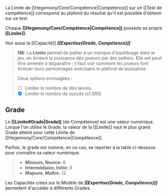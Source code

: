 La Limite de [[Hegemony/Core/Compétence|Compétence]] sur un [[Test de compétence]] correspond au plafond du résultat
qu'il est possible d'obtenir sur ce test.

Chaque **[[Hegemony/Core/Compétence|Compétence]]** possède sa propre **[[Limite]]**.

Voir aussi la [[Capacité]] **_[[Expertise(Grade, Compétence)]]_**

> **NB:**
> La **Limite** permet de pallier à un manque d'équilibrage dans le jeu, en limitant la puissance des joueurs par des palliers.
> Elle est peut-être amenée à disparaître ; il faut voir comment les joueurs font évoluer leurs personnages avec/sans le plafond de puissance.

> Deux options envisagées :
> - [ ] Limiter le nombre de dés lancés
> - [x] Limiter le nombre de succès (cf.SR5)

## Grade

Le **[[Limite#Grade|Grade]]** (de Compétence) est une valeur numérique.
Lorque l'on utilise le Grade, la valeur de la [[Limite]] vaut le plus grand Grade atteint pour cette Limite de [[Hegemony/Core/Compétence|Compétence]].

Parfois, le grade est nommé, en ce cas, se reporter à la table ci-dessous pour connaître sa valeur numérique. 

> - **Mineure, Novice:** 6
> - **Intermédiaire, Initié:** 9
> - **Majeure, Maître:** 12

Les Capacités crées sur le Modèle de **_[[Expertise(Grade, Compétence)]]_** permetent d'accéder à différents Grades. 